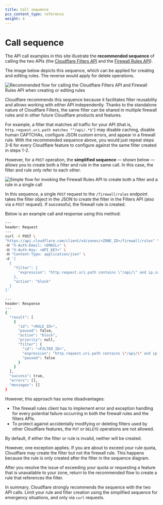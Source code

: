```yaml
---
title: Call sequence
pcx_content_type: reference
weight: 4
---
```


# Call sequence

The API call examples in this site illustrate the **recommended sequence** of calling the two APIs (the [Cloudflare Filters API](/firewall/api/cf-filters/) and the [Firewall Rules API](/firewall/api/cf-firewall-rules/)).

The image below depicts this sequence, which can be applied for creating and editing rules. The reverse would apply for delete operations.

![Recommended flow for calling the Cloudflare Filters API and Firewall Rules API when creating or editing rules](/firewall/static/recommended-flow.png)

Cloudflare recommends this sequence because it facilitates filter reusability and allows working with either API independently. Thanks to the standalone nature of Cloudflare Filters, the same filter can be shared in multiple firewall rules and in other future Cloudflare products and features.

For example, a filter that matches all traffic for your API (that is, `http.request.uri.path matches "^/api/.*$"`) may disable caching, disable human CAPTCHAs, configure JSON custom errors, and appear in a firewall rule. With the recommended sequence above, you would just repeat steps 3-6 for every Cloudflare feature to configure against the same filter created in steps 1-2.

However, for a `POST` operation, the **simplified sequence** — shown below — allows you to create both a filter and rule in the same call. In this case, the filter and rule only refer to each other.

![Simple flow for invoking the Firewall Rules API to create both a filter and a rule in a single call](/firewall/static/simple-flow.png)

In this sequence, a single `POST` request to the `/firewall/rules` endpoint takes the filter object in the JSON to create the filter in the Filters API (also via a `POST` request). If successful, the firewall rule is created.

Below is an example call and response using this method:

```bash
---
header: Request
---
curl -X POST \
"https://api.cloudflare.com/client/v4/zones/<ZONE_ID>/firewall/rules" \
-H "X-Auth-Email: <EMAIL>" \
-H "X-Auth-Key: <API_KEY>" \
-H "Content-Type: application/json" \
-d '[
  {
    "filter": {
      "expression": "http.request.uri.path contains \"/api/\" and ip.src eq 93.184.216.34"
    },
    "action": "block"
  }
]'
```

```bash
---
header: Response
---
{
  "result": [
    {
      "id": "<RULE_ID>",
      "paused": false,
      "action": "block",
      "priority": null,
      "filter": {
        "id": "<FILTER_ID>",
        "expression": "http.request.uri.path contains \"/api/\" and ip.src eq 93.184.216.34",
        "paused": false
      }
    }
  ],
  "success": true,
  "errors": [],
  "messages": []
}
```

However, this approach has some disadvantages:

- The firewall rules client has to implement error and exception handling for every potential failure occurring in both the firewall rules and the filters APIs.
- To protect against accidentally modifying or deleting filters used by other Cloudflare features, the `PUT` or `DELETE` operations are not allowed.

By default, if either the filter or rule is invalid, neither will be created.

However, one exception applies. If you are about to exceed your rule quota, Cloudflare may create the filter but not the firewall rule. This happens because the rule is only created after the filter in the sequence diagram.

After you resolve the issue of exceeding your quota or requesting a feature that is unavailable to your zone, return to the recommended flow to create a rule that references the filter.

In summary, Cloudflare strongly recommends the sequence with the two API calls. Limit your rule and filter creation using the simplified sequence for emergency situations, and only via `curl` requests.
